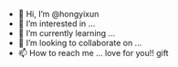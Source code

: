 - 👋 Hi, I’m @hongyixun
- 👀 I’m interested in ...
- 🌱 I’m currently learning ...
- 💞️ I’m looking to collaborate on ...
- 📫 How to reach me ...
love  for  you!!
gift
<!---
hongyixun/hongyixun is a ✨ special ✨ repository because its `README.md` (this file) appears on your GitHub profile.
You can click the Preview link to take a look at your changes.
--->
